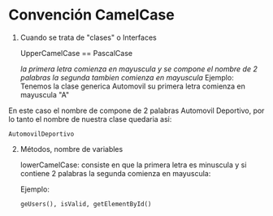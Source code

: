 # Convención CamelCase

1. Cuando se trata de "clases" o Interfaces

   UpperCamelCase == PascalCase

   *la primera letra comienza en mayuscula y se compone el nombre de 2 palabras la segunda tambien comienza en mayuscula*
Ejemplo: 
Tenemos la clase generica Automovil su primera letra comienza en mayuscula "A"

En este caso el nombre de compone de 2 palabras Automovil Deportivo, por lo tanto el nombre de nuestra clase quedaria asi:
 ```
 AutomovilDeportivo
 ```

2. Métodos, nombre de variables

   lowerCamelCase: consiste en que la primera letra es minuscula y si contiene 2 palabras la segunda comienza en mayuscula:

   Ejemplo:
   ```
   geUsers(), isValid, getElementById()
   ```
